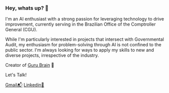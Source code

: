 ### Hey, whats up?  🫡

I'm an AI enthusiast with a strong passion for leveraging technology to drive improvement, currently serving in the Brazilian Office of the Comptroller General (CGU).

While I'm particularly interested in projects that intersect with Governmental Audit, my enthusiasm for problem-solving through AI is not confined to the public sector. I'm always looking for ways to apply my skills to new and diverse projects, irrespective of the industry.

Creator of [Guru Brain](https://gurubrain.streamlit.app/) 🧠

Let's Talk!

[Gmail📬](mailto:bmkuppens@gmail.com)
[Linkedin💼](https://www.linkedin.com/in/bernardo-kuppens-326528220/)
<!--
**kuppens/kuppens** is a ✨ _special_ ✨ repository because its `README.md` (this file) appears on your GitHub profile.

Here are some ideas to get you started:

- 🔭 I’m currently working on ...
- 🌱 I’m currently learning ...
- 👯 I’m looking to collaborate on ...
- 🤔 I’m looking for help with ...
- 💬 Ask me about ...
- 📫 How to reach me: ...
- 😄 Pronouns: ...
- ⚡ Fun fact: ...
-->
